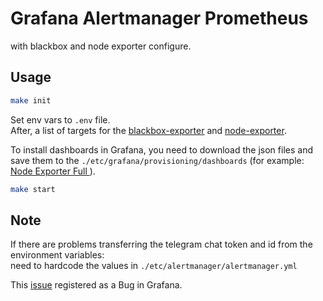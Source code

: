 # Grafana Alertmanager Prometheus
with blackbox and node exporter configure.

## Usage

```bash
make init
```
Set env vars to `.env` file. \
After, a list of targets for the [blackbox-exporter](./etc/prometheus/targets/blackbox.yml) and [node-exporter](./etc/prometheus/targets/node.yml).

To install dashboards in Grafana, you need to download the json files and save them to the `./etc/grafana/provisioning/dashboards` (for example: [Node Exporter Full
](https://grafana.com/grafana/dashboards/1860-node-exporter-full/)).
```bash
make start
```

## Note
If there are problems transferring the telegram chat token and id from the environment variables: \
need to hardcode the values in `./etc/alertmanager/alertmanager.yml`

This [issue](https://github.com/grafana/grafana/issues/69950) registered as a Bug in Grafana.
